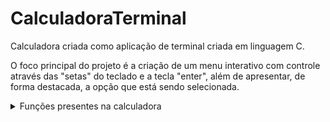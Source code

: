 # CalculadoraTerminal
Calculadora criada como aplicação de terminal criada em linguagem C.

O foco principal do projeto é a criação de um menu interativo com controle através das "setas" do teclado
e a tecla "enter", além de apresentar, de forma destacada, a opção que está sendo selecionada.

<details>
<summary>Funções presentes na calculadora</summary>

- Soma;
- Subtração;
- Multiplicação;
- Divisão;
- Potência;
- Equação do segundo grau;
